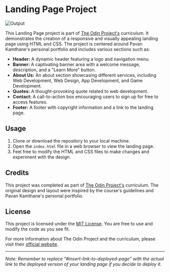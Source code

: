 # Landing Page Project

![Output](https://github.com/Pavan-Kamthane/landing-page/assets/95903010/a8b431d0-a8c0-417e-af13-926adc9d0d4f)


This Landing Page project is part of [The Odin Project's](https://www.theodinproject.com/paths) curriculum. It demonstrates the creation of a responsive and visually appealing landing page using HTML and CSS. The project is centered around Pavan Kamthane's personal portfolio and includes various sections such as:

- **Header:** A dynamic header featuring a logo and navigation menu.
- **Banner:** A captivating banner area with a welcome message, description, and a "Learn More" button.
- **About Us:** An about section showcasing different services, including Web Development, Web Design, App Development, and Game Development.
- **Quotes:** A thought-provoking quote related to web development.
- **Contact:** A call-to-action box encouraging users to sign up for free to access features.
- **Footer:** A footer with copyright information and a link to the landing page.


## Usage

1. Clone or download the repository to your local machine.
2. Open the `index.html` file in a web browser to view the landing page.
3. Feel free to modify the HTML and CSS files to make changes and experiment with the design.

## Credits

This project was completed as part of [The Odin Project's](https://www.theodinproject.com/paths) curriculum. The original design and layout were inspired by the course's guidelines and Pavan Kamthane's personal portfolio.

## License

This project is licensed under the [MIT License](LICENSE). You are free to use and modify the code as you see fit.

For more information about The Odin Project and the curriculum, please visit their [official website](https://www.theodinproject.com/).

---

*Note: Remember to replace "#insert-link-to-deployed-page" with the actual link to the deployed version of your landing page if you decide to deploy it.*
